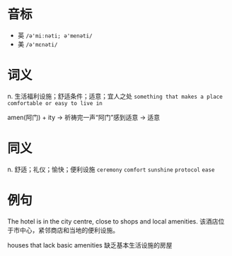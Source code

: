 # 音标

- 英 `/ə'miːnəti; ə'menəti/`
- 美 `/ə'mɛnəti/`

# 词义

n. 生活福利设施；舒适条件；适意；宜人之处
`something that makes a place comfortable or easy to live in`



amen(阿门) + ity → 祈祷完一声“阿门”感到适意 → 适意

# 同义

n. 舒适；礼仪；愉快；便利设施
`ceremony` `comfort` `sunshine` `protocol` `ease`

# 例句

The hotel is in the city centre, close to shops and local amenities.
该酒店位于市中心，紧邻商店和当地的便利设施。

houses that lack basic amenities
缺乏基本生活设施的房屋


